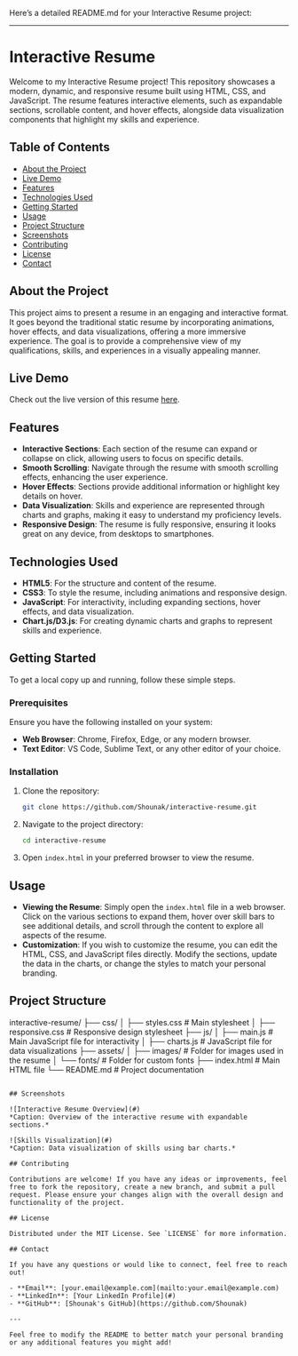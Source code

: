 Here’s a detailed README.md for your Interactive Resume project:

---

# Interactive Resume

Welcome to my Interactive Resume project! This repository showcases a modern, dynamic, and responsive resume built using HTML, CSS, and JavaScript. The resume features interactive elements, such as expandable sections, scrollable content, and hover effects, alongside data visualization components that highlight my skills and experience.

## Table of Contents

- [About the Project](#about-the-project)
- [Live Demo](#live-demo)
- [Features](#features)
- [Technologies Used](#technologies-used)
- [Getting Started](#getting-started)
- [Usage](#usage)
- [Project Structure](#project-structure)
- [Screenshots](#screenshots)
- [Contributing](#contributing)
- [License](#license)
- [Contact](#contact)

## About the Project

This project aims to present a resume in an engaging and interactive format. It goes beyond the traditional static resume by incorporating animations, hover effects, and data visualizations, offering a more immersive experience. The goal is to provide a comprehensive view of my qualifications, skills, and experiences in a visually appealing manner.

## Live Demo

Check out the live version of this resume [here](#).

## Features

- **Interactive Sections**: Each section of the resume can expand or collapse on click, allowing users to focus on specific details.
- **Smooth Scrolling**: Navigate through the resume with smooth scrolling effects, enhancing the user experience.
- **Hover Effects**: Sections provide additional information or highlight key details on hover.
- **Data Visualization**: Skills and experience are represented through charts and graphs, making it easy to understand my proficiency levels.
- **Responsive Design**: The resume is fully responsive, ensuring it looks great on any device, from desktops to smartphones.

## Technologies Used

- **HTML5**: For the structure and content of the resume.
- **CSS3**: To style the resume, including animations and responsive design.
- **JavaScript**: For interactivity, including expanding sections, hover effects, and data visualization.
- **Chart.js/D3.js**: For creating dynamic charts and graphs to represent skills and experience.

## Getting Started

To get a local copy up and running, follow these simple steps.

### Prerequisites

Ensure you have the following installed on your system:
- **Web Browser**: Chrome, Firefox, Edge, or any modern browser.
- **Text Editor**: VS Code, Sublime Text, or any other editor of your choice.

### Installation

1. Clone the repository:
   ```bash
   git clone https://github.com/Shounak/interactive-resume.git
   ```

2. Navigate to the project directory:
   ```bash
   cd interactive-resume
   ```

3. Open `index.html` in your preferred browser to view the resume.

## Usage

- **Viewing the Resume**: Simply open the `index.html` file in a web browser. Click on the various sections to expand them, hover over skill bars to see additional details, and scroll through the content to explore all aspects of the resume.
- **Customization**: If you wish to customize the resume, you can edit the HTML, CSS, and JavaScript files directly. Modify the sections, update the data in the charts, or change the styles to match your personal branding.

## Project Structure


interactive-resume/
├── css/
│   ├── styles.css          # Main stylesheet
│   ├── responsive.css      # Responsive design stylesheet
├── js/
│   ├── main.js             # Main JavaScript file for interactivity
│   ├── charts.js           # JavaScript file for data visualizations
├── assets/
│   ├── images/             # Folder for images used in the resume
│   └── fonts/              # Folder for custom fonts
├── index.html              # Main HTML file
└── README.md               # Project documentation
```

## Screenshots

![Interactive Resume Overview](#)  
*Caption: Overview of the interactive resume with expandable sections.*

![Skills Visualization](#)  
*Caption: Data visualization of skills using bar charts.*

## Contributing

Contributions are welcome! If you have any ideas or improvements, feel free to fork the repository, create a new branch, and submit a pull request. Please ensure your changes align with the overall design and functionality of the project.

## License

Distributed under the MIT License. See `LICENSE` for more information.

## Contact

If you have any questions or would like to connect, feel free to reach out!

- **Email**: [your.email@example.com](mailto:your.email@example.com)
- **LinkedIn**: [Your LinkedIn Profile](#)
- **GitHub**: [Shounak's GitHub](https://github.com/Shounak)

---

Feel free to modify the README to better match your personal branding or any additional features you might add!
